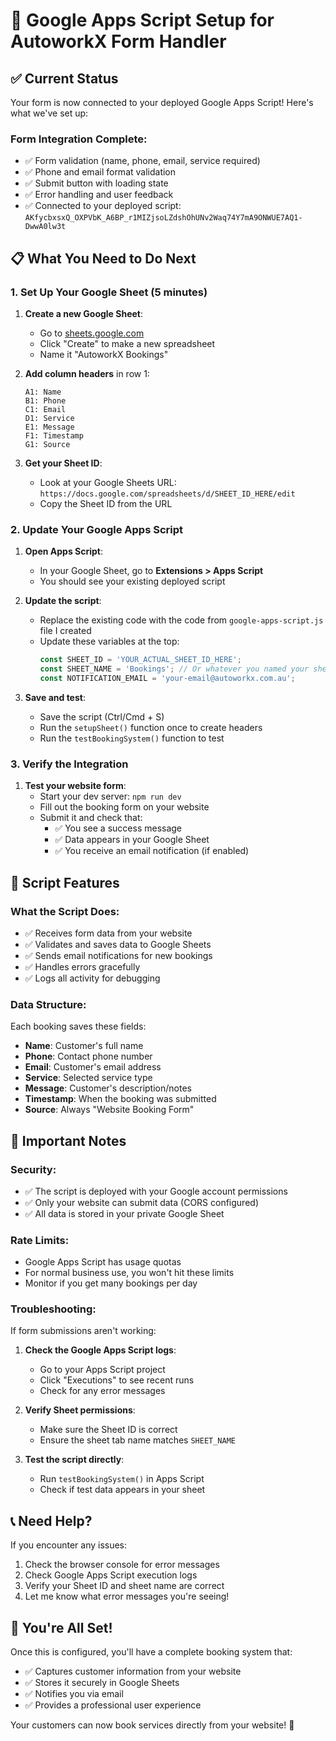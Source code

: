 # 🚀 Google Apps Script Setup for AutoworkX Form Handler

## ✅ Current Status
Your form is now connected to your deployed Google Apps Script! Here's what we've set up:

### Form Integration Complete:
- ✅ Form validation (name, phone, email, service required)
- ✅ Phone and email format validation  
- ✅ Submit button with loading state
- ✅ Error handling and user feedback
- ✅ Connected to your deployed script: `AKfycbxsxQ_OXPVbK_A6BP_r1MIZjsoLZdshOhUNv2Waq74Y7mA9ONWUE7AQ1-DwwA0lw3t`

## 📋 What You Need to Do Next

### 1. Set Up Your Google Sheet (5 minutes)

1. **Create a new Google Sheet**:
   - Go to [sheets.google.com](https://sheets.google.com)
   - Click "Create" to make a new spreadsheet
   - Name it "AutoworkX Bookings"

2. **Add column headers** in row 1:
   ```
   A1: Name
   B1: Phone  
   C1: Email
   D1: Service
   E1: Message
   F1: Timestamp
   G1: Source
   ```

3. **Get your Sheet ID**:
   - Look at your Google Sheets URL: `https://docs.google.com/spreadsheets/d/SHEET_ID_HERE/edit`
   - Copy the Sheet ID from the URL

### 2. Update Your Google Apps Script

1. **Open Apps Script**:
   - In your Google Sheet, go to **Extensions > Apps Script**
   - You should see your existing deployed script

2. **Update the script**:
   - Replace the existing code with the code from `google-apps-script.js` file I created
   - Update these variables at the top:
     ```javascript
     const SHEET_ID = 'YOUR_ACTUAL_SHEET_ID_HERE';
     const SHEET_NAME = 'Bookings'; // Or whatever you named your sheet tab
     const NOTIFICATION_EMAIL = 'your-email@autoworkx.com.au';
     ```

3. **Save and test**:
   - Save the script (Ctrl/Cmd + S)
   - Run the `setupSheet()` function once to create headers
   - Run the `testBookingSystem()` function to test

### 3. Verify the Integration

1. **Test your website form**:
   - Start your dev server: `npm run dev`
   - Fill out the booking form on your website
   - Submit it and check that:
     - ✅ You see a success message
     - ✅ Data appears in your Google Sheet
     - ✅ You receive an email notification (if enabled)

## 🔧 Script Features

### What the Script Does:
- ✅ Receives form data from your website
- ✅ Validates and saves data to Google Sheets
- ✅ Sends email notifications for new bookings
- ✅ Handles errors gracefully
- ✅ Logs all activity for debugging

### Data Structure:
Each booking saves these fields:
- **Name**: Customer's full name
- **Phone**: Contact phone number
- **Email**: Customer's email address
- **Service**: Selected service type
- **Message**: Customer's description/notes
- **Timestamp**: When the booking was submitted
- **Source**: Always "Website Booking Form"

## 🚨 Important Notes

### Security:
- ✅ The script is deployed with your Google account permissions
- ✅ Only your website can submit data (CORS configured)
- ✅ All data is stored in your private Google Sheet

### Rate Limits:
- Google Apps Script has usage quotas
- For normal business use, you won't hit these limits
- Monitor if you get many bookings per day

### Troubleshooting:
If form submissions aren't working:

1. **Check the Google Apps Script logs**:
   - Go to your Apps Script project
   - Click "Executions" to see recent runs
   - Check for any error messages

2. **Verify Sheet permissions**:
   - Make sure the Sheet ID is correct
   - Ensure the sheet tab name matches `SHEET_NAME`

3. **Test the script directly**:
   - Run `testBookingSystem()` in Apps Script
   - Check if test data appears in your sheet

## 📞 Need Help?

If you encounter any issues:
1. Check the browser console for error messages
2. Check Google Apps Script execution logs
3. Verify your Sheet ID and sheet name are correct
4. Let me know what error messages you're seeing!

## 🎉 You're All Set!

Once this is configured, you'll have a complete booking system that:
- ✅ Captures customer information from your website
- ✅ Stores it securely in Google Sheets  
- ✅ Notifies you via email
- ✅ Provides a professional user experience

Your customers can now book services directly from your website! 🚀